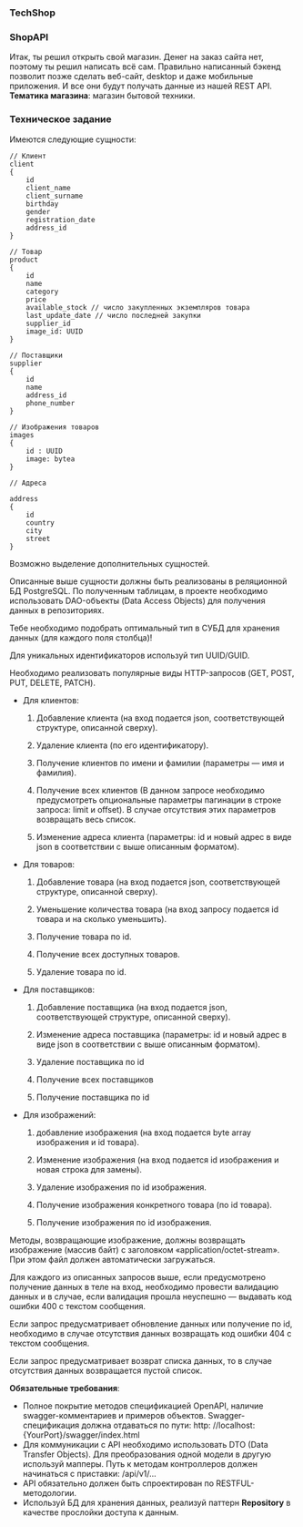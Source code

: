 ### TechShop
### ShopAPI
Итак, ты решил открыть свой магазин. Денег на заказ сайта нет, поэтому ты решил написать всё сам. Правильно написанный бэкенд позволит позже сделать веб-сайт, desktop и даже мобильные приложения. И все они будут получать данные из нашей REST API.
**Тематика магазина**: магазин бытовой техники.

### Техническое задание

Имеются следующие сущности:
```
// Клиент
client
{
    id
    client_name
    client_surname
    birthday
    gender
    registration_date
    address_id
}
```
```
// Товар
product
{
    id
    name
    category
    price
    available_stock // число закупленных экземпляров товара
    last_update_date // число последней закупки
    supplier_id
    image_id: UUID
}
```
```
// Поставщики
supplier
{
    id
    name
    address_id
    phone_number
}
```
```
// Изображения товаров
images
{
    id : UUID
    image: bytea
}
```

```
// Адреса

address 
{
    id
    country
    city
    street
}

```
Возможно выделение дополнительных сущностей.

Описанные выше сущности должны быть реализованы в реляционной БД PostgreSQL. По полученным таблицам, в проекте необходимо использовать DAO-объекты (Data Access Objects) для получения данных в репозиториях. 

Тебе необходимо подобрать оптимальный тип в СУБД для хранения данных (для каждого поля столбца)! 

Для уникальных идентификаторов используй тип UUID/GUID.

Необходимо реализовать популярные виды HTTP-запросов (GET, POST, PUT, DELETE, PATCH).

- Для клиентов:
    
    1) Добавление клиента (на вход подается json, соответствующей структуре, описанной сверху).

    2) Удаление клиента (по его идентификатору).

    3) Получение клиентов по имени и фамилии (параметры — имя и фамилия).

    4) Получение всех клиентов (В данном запросе необходимо предусмотреть опциональные параметры пагинации в строке запроса: limit и offset). В случае отсутствия этих параметров возвращать весь список.

    5) Изменение адреса клиента (параметры: id и новый адрес в виде json в соответствии с выше описанным форматом).

- Для товаров:

    1) Добавление товара (на вход подается json, соответствующей структуре, описанной сверху).

    2) Уменьшение количества товара (на вход запросу подается id товара и на сколько уменьшить).

    3) Получение товара по id.

    4) Получение всех доступных товаров.

    5) Удаление товара по id.

- Для поставщиков:

    1) Добавление поставщика (на вход подается json, соответствующей структуре, описанной сверху).

    2) Изменение адреса поставщика (параметры: id и новый адрес в виде json в соответствии с выше описанным форматом).

    3) Удаление поставщика по id

    4) Получение всех поставщиков

    5) Получение поставщика по id

- Для изображений:

    1) добавление изображения (на вход подается byte array изображения и id товара).

    2) Изменение изображения (на вход подается id изображения и новая строка для замены).

    3) Удаление изображения по id изображения.

    4) Получение изображения конкретного товара (по id товара). 
   
    5) Получение изображения по id изображения.

Методы, возвращающие изображение, должны возвращать изображение (массив байт) с заголовком «application/octet-stream». При этом файл должен автоматически загружаться.

Для каждого из описанных запросов выше, если предусмотрено получение данных в теле на вход, необходимо провести валидацию данных и в случае, если валидация прошла неуспешно — выдавать код ошибки 400 с текстом сообщения.

Если запрос предусматривает обновление данных или получение по id, необходимо в случае отсутствия данных возвращать код ошибки 404 с текстом сообщения.

Если запрос предусматривает возврат списка данных, то в случае отсутствия данных возвращается пустой список.

**Обязательные требования**: 
- Полное покрытие методов спецификацией OpenAPI, наличие swagger-комментариев и примеров объектов. Swagger-спецификация должна отдаваться по пути:
  http: //localhost:{YourPort}/swagger/index.html
- Для коммуникации с API необходимо использовать DTO (Data Transfer Objects). Для преобразования одной модели в другую используй мапперы. Путь к методам контроллеров должен начинаться с приставки: 
  /api/v1/...
- API обязательно должен быть спроектирован по RESTFUL-методологии.
- Используй БД для хранения данных, реализуй паттерн **Repository** в качестве прослойки доступа к данным.

